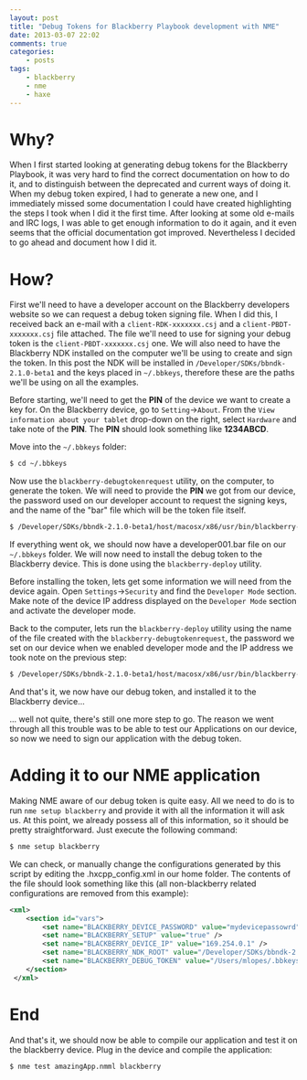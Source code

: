 ```yaml
---
layout: post
title: "Debug Tokens for Blackberry Playbook development with NME"
date: 2013-03-07 22:02
comments: true
categories:
    - posts
tags:
    - blackberry
    - nme
    - haxe
---
```


# Why? #
When I first started looking at generating debug tokens for the Blackberry Playbook, it was very hard to find the correct documentation on how to do it, and to distinguish between the deprecated and current ways of doing it.
When my debug token expired, I had to generate a new one, and I immediately missed some documentation I could have created highlighting the steps I took when I did it the first time.
After looking at some old e-mails and IRC logs, I was able to get enough information to do it again, and it even seems that the official documentation got improved. Nevertheless I decided to go ahead and document how I did it.

# How? #

First we'll need to have a developer account on the Blackberry developers website so we can request a debug token signing file.
When I did this, I received back an e-mail with a `client-RDK-xxxxxxx.csj` and a `client-PBDT-xxxxxxx.csj` file attached.
The file we'll need to use for signing your debug token is the `client-PBDT-xxxxxxx.csj` one.
We will also need to have the Blackberry NDK installed on the computer we'll be using to create and sign the token.
In this post the NDK will be installed in `/Developer/SDKs/bbndk-2.1.0-beta1` and the keys placed in `~/.bbkeys`, therefore these are the paths we'll be using on all the examples.

Before starting, we'll need to get the **PIN** of the device we want to create a key for. On the Blackberry device, go to `Setting`→`About`. From the `View information about your tablet` drop-down on the right, select `Hardware` and take note of the **PIN**. The **PIN** should look something like **1234ABCD**.

Move into the `~/.bbkeys` folder:

``` bash
$ cd ~/.bbkeys
```

Now use the `blackberry-debugtokenrequest` utility, on the computer, to generate the token. We will need to provide the **PIN** we got from our device, the password used on our developer account to request the signing keys, and the name of the "bar" file which will be the token file itself.

``` bash
$ /Developer/SDKs/bbndk-2.1.0-beta1/host/macosx/x86/usr/bin/blackberry-debugtokenrequest -storepass mystorepassword -devicepin 1234ABCD develop001.bar
```

If everything went ok, we should now have a developer001.bar file on our `~/.bbkeys` folder. We will now need to install the debug token to the Blackberry device. This is done using the `blackberry-deploy` utility.

Before installing the token, lets get some information we will need from the device again. Open `Settings`→`Security` and find the `Developer Mode` section. Make note of the device IP address displayed on the `Developer Mode` section and activate the developer mode.

Back to the computer, lets run the `blackberry-deploy` utility using the name of the file created with the `blackberry-debugtokenrequest`, the password we set on our device when we enabled developer mode and the IP address we took note on the previous step:

``` bash
$ /Developer/SDKs/bbndk-2.1.0-beta1/host/macosx/x86/usr/bin/blackberry-deploy -installDebugToken develop001.bar -device 169.254.0.1 -password mydevicepassowrd
```

And that's it, we now have our debug token, and installed it to the Blackberry device...

... well not quite, there's still one more step to go. The reason we went through all this trouble was to be able to test our Applications on our device, so now we need to sign our application with the debug token.

# Adding it to our NME application #

Making NME aware of our debug token is quite easy. All we need to do is to run `nme setup blackberry` and provide it with all the information it will ask us. At this point, we already possess all of this information, so it should be pretty straightforward. Just execute the following command:

``` bash
$ nme setup blackberry
```

We can check, or manually change the configurations generated by this script by editing the .hxcpp_config.xml in our home folder. The contents of the file should look something like this (all non-blackberry related configurations are removed from this example):

``` xml
<xml>
    <section id="vars">
        <set name="BLACKBERRY_DEVICE_PASSWORD" value="mydevicepassowrd" />
        <set name="BLACKBERRY_SETUP" value="true" />
        <set name="BLACKBERRY_DEVICE_IP" value="169.254.0.1" />
        <set name="BLACKBERRY_NDK_ROOT" value="/Developer/SDKs/bbndk-2.1.0-beta1" />
        <set name="BLACKBERRY_DEBUG_TOKEN" value="/Users/mlopes/.bbkeys/develop001.bar" />
    </section>
 </xml>
```

# End #
And that's it, we should now be able to compile our application and test it on the blackberry device. Plug in the device and compile the application:

``` bash
$ nme test amazingApp.nmml blackberry
```
